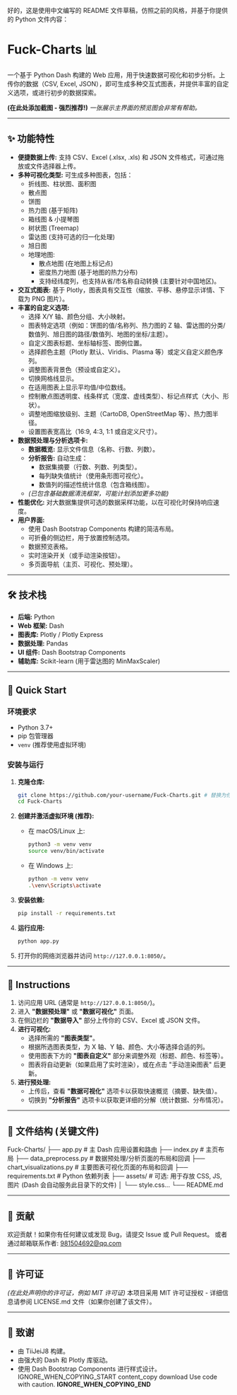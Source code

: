 好的，这是使用中文编写的 README 文件草稿，仿照之前的风格，并基于你提供的 Python 文件内容：

# Fuck-Charts 📊

一个基于 Python Dash 构建的 Web 应用，用于快速数据可视化和初步分析。上传你的数据（CSV, Excel, JSON），即可生成多种交互式图表，并提供丰富的自定义选项，或进行初步的数据探索。

**(在此处添加截图 - 强烈推荐!)**
*一张展示主界面的预览图会非常有帮助。*

---

## ✨ 功能特性

*   **便捷数据上传:** 支持 CSV、Excel (.xlsx, .xls) 和 JSON 文件格式，可通过拖放或文件选择器上传。
*   **多种可视化类型:** 可生成多种图表，包括：
    *   折线图、柱状图、面积图
    *   散点图
    *   饼图
    *   热力图 (基于矩阵)
    *   箱线图 & 小提琴图
    *   树状图 (Treemap)
    *   雷达图 (支持可选的归一化处理)
    *   旭日图
    *   地理地图:
        *   散点地图 (在地图上标记点)
        *   密度热力地图 (基于地图的热力分布)
        *   支持经纬度列，也支持从省/市名称自动转换 (主要针对中国地区)。
*   **交互式图表:** 基于 Plotly，图表具有交互性（缩放、平移、悬停显示详情、下载为 PNG 图片）。
*   **丰富的自定义选项:**
    *   选择 X/Y 轴、颜色分组、大小映射。
    *   图表特定选项（例如：饼图的值/名称列、热力图的 Z 轴、雷达图的分类/数值列、旭日图的路径/数值列、地图的坐标/主题）。
    *   自定义图表标题、坐标轴标签、图例位置。
    *   选择颜色主题（Plotly 默认、Viridis、Plasma 等）或定义自定义颜色序列。
    *   调整图表背景色（预设或自定义）。
    *   切换网格线显示。
    *   在适用图表上显示平均值/中位数线。
    *   控制散点图透明度、线条样式（宽度、虚线类型）、标记点样式（大小、形状）。
    *   调整地图缩放级别、主题（CartoDB, OpenStreetMap 等）、热力图半径。
    *   设置图表宽高比（16:9, 4:3, 1:1 或自定义尺寸）。
*   **数据预处理与分析选项卡:**
    *   **数据概览:** 显示文件信息（名称、行数、列数）。
    *   **分析报告:** 自动生成：
        *   数据集摘要（行数、列数、列类型）。
        *   每列缺失值统计（使用条形图可视化）。
        *   数值列的描述性统计信息（包含箱线图）。
    *   *(已包含基础数据清洗框架，可能计划添加更多功能)*
*   **性能优化:** 对大数据集提供可选的数据采样功能，以在可视化时保持响应速度。
*   **用户界面:**
    *   使用 Dash Bootstrap Components 构建的简洁布局。
    *   可折叠的侧边栏，用于放置控制选项。
    *   数据预览表格。
    *   实时渲染开关（或手动渲染按钮）。
    *   多页面导航（主页、可视化、预处理）。

---

## 🛠️ 技术栈

*   **后端:** Python
*   **Web 框架:** Dash
*   **图表库:** Plotly / Plotly Express
*   **数据处理:** Pandas
*   **UI 组件:** Dash Bootstrap Components
*   **辅助库:** Scikit-learn (用于雷达图的 MinMaxScaler)

---

## 🚀 Quick Start

### 环境要求

*   Python 3.7+
*   pip 包管理器
*   `venv` (推荐使用虚拟环境)

### 安装与运行

1.  **克隆仓库:**
    ```bash
    git clone https://github.com/your-username/Fuck-Charts.git # 替换为你的仓库 URL
    cd Fuck-Charts
    ```

2.  **创建并激活虚拟环境 (推荐):**
    *   在 macOS/Linux 上:
        ```bash
        python3 -m venv venv
        source venv/bin/activate
        ```
    *   在 Windows 上:
        ```bash
        python -m venv venv
        .\venv\Scripts\activate
        ```

3.  **安装依赖:**
    ```bash
    pip install -r requirements.txt
    ```

4.  **运行应用:**
    ```bash
    python app.py
    ```

5.  打开你的网络浏览器并访问 `http://127.0.0.1:8050/`。

---

## 📖 Instructions

1.  访问应用 URL (通常是 `http://127.0.0.1:8050/`)。
2.  进入 **"数据预处理"** 或 **"数据可视化"** 页面。
3.  在侧边栏的 **"数据导入"** 部分上传你的 CSV、Excel 或 JSON 文件。
4.  **进行可视化:**
    *   选择所需的 **"图表类型"**。
    *   根据所选图表类型，为 X 轴、Y 轴、颜色、大小等选择合适的列。
    *   使用图表下方的 **"图表自定义"** 部分来调整外观（标题、颜色、标签等）。
    *   图表将自动更新（如果启用了实时渲染），或在点击 "手动渲染图表" 后更新。
5.  **进行预处理:**
    *   上传后，查看 **"数据可视化"** 选项卡以获取快速概览（摘要、缺失值）。
    *   切换到 **"分析报告"** 选项卡以获取更详细的分解（统计数据、分布情况）。

---

## 📂 文件结构 (关键文件)

Fuck-Charts/
├── app.py # 主 Dash 应用设置和路由
├── index.py # 主页布局
├── data_preprocess.py # 数据预处理/分析页面的布局和回调
├── chart_visualizations.py # 主要图表可视化页面的布局和回调
├── requirements.txt # Python 依赖列表
├── assets/ # 可选: 用于存放 CSS, JS, 图片 (Dash 会自动服务此目录下的文件)
│ └── style.css...
└── README.md

---

## 🤝 贡献

欢迎贡献！如果你有任何建议或发现 Bug，请提交 Issue 或 Pull Request。
或者通过邮箱联系作者: <EMAIL> 981504692@qq.com 

---

## 📄 许可证

*(在此处声明你的许可证，例如 MIT 许可证)*
本项目采用 MIT 许可证授权 - 详细信息请参阅 LICENSE.md 文件（如果你创建了该文件）。

---

## 🙏 致谢

*   由 TiiJeiJ8 构建。
*   由强大的 Dash 和 Plotly 库驱动。
*   使用 Dash Bootstrap Components 进行样式设计。
IGNORE_WHEN_COPYING_START
content_copy
download
Use code with caution.
**IGNORE_WHEN_COPYING_END**